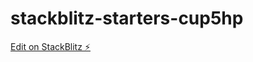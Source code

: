 # stackblitz-starters-cup5hp

[Edit on StackBlitz ⚡️](https://stackblitz.com/edit/stackblitz-starters-cup5hp)